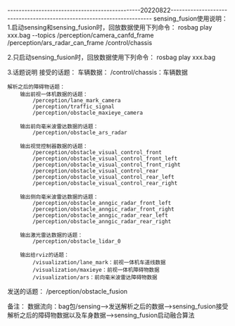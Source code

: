 -----------------------------------------------20220822-----------------------------------------------------------------------
sensing_fusion使用说明：
1.启动sensing和sensing_fusion时，回放数据使用下列命令：
    rosbag play xxx.bag --topics /perception/camera_canfd_frame /perception/ars_radar_can_frame /control/chassis

2.只启动sensing_fusion时，回放数据使用下列命令：
    rosbag play xxx.bag

3.话题说明
接受的话题：
    车辆数据：
        /control/chassis：车辆数据

    解析之后的障碍物话题：
        输出前视一体机数据的话题：
            /perception/lane_mark_camera
            /perception/traffic_signal
            /perception/obstacle_maxieye_camera

        输出前向毫米波雷达数据的话题：
            /perception/obstacle_ars_radar

        输出视觉控制器数据的话题：
            /perception/obstacle_visual_control_front
            /perception/obstacle_visual_control_front_left
            /perception/obstacle_visual_control_front_right
            /perception/obstacle_visual_control_rear
            /perception/obstacle_visual_control_rear_left
            /perception/obstacle_visual_control_rear_right

        输出侧向毫米波雷达数据的话题：
            /perception/obstacle_anngic_radar_front_left
            /perception/obstacle_anngic_radar_front_right
            /perception/obstacle_anngic_radar_rear_left
            /perception/obstacle_anngic_radar_rear_right

        输出激光雷达数据的话题：
            /perception/obstacle_lidar_0

        输出给rviz的话题：
            /visualization/lane_mark：前视一体机车道线数据
            /visualization/maxieye：前视一体机障碍物数据
            /visualization/ars：前向毫米波雷达障碍物数据

发送的话题：
    /perception/obstacle_fusion

备注：
    数据流向：bag包/sensing-->发送解析之后的数据-->sensing_fusion接受解析之后的障碍物数据以及车身数据-->sensing_fusion启动融合算法

